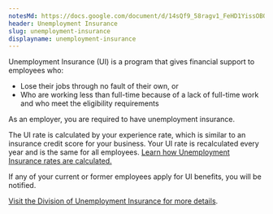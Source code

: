 ```yaml
---
notesMd: https://docs.google.com/document/d/14sQf9_58ragv1_FeHD1YissOBO0aCjqvk6jXAylIY0k/edit
header: Unemployment Insurance
slug: unemployment-insurance
displayname: unemployment-insurance
---
```

Unemployment Insurance (UI) is a program that gives financial support to employees who:

* Lose their jobs through no fault of their own, or
* Who are working less than full-time because of a lack of full-time work and who meet the eligibility requirements

As an employer, you are required to have unemployment insurance.

The UI rate is calculated by your experience rate, which is similar to an insurance credit score for your business. Your UI rate is recalculated every year and is the same for all employees. [Learn how Unemployment Insurance rates are calculated.](https://www.nj.gov/labor/ea/employer-services/rate-info/)

If any of your current or former employees apply for UI benefits, you will be notified. 

[Visit the Division of Unemployment Insurance for more details](https://www.nj.gov/labor/myunemployment/employers/).
